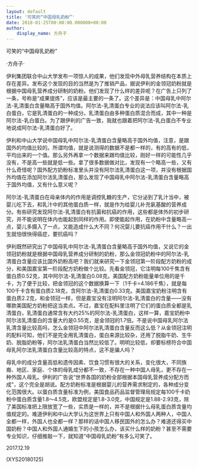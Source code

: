 ```yaml
---
layout: default
title: '可笑的“中国母乳奶粉”'
date: 2018-01-25T00:00:00.000000+08:00
author:
    display_name: 方舟子
---
```


可笑的“中国母乳奶粉”

·方舟子·

伊利集团联合中山大学发布一项惊人的成果，他们发现中外母乳营养结构在本质上存在差异。发布这个发现的目的当然是为了推销产品，据说伊利的金领冠奶粉就是根据中国母乳营养成分研制的奶粉。他们发现了什么样的差异呢？在广告上只列了一条，号称是“成果提炼”，应该是最主要的一条了。这个差异是：中国母乳中阿尔法-乳清蛋白含量略高于国外均值。阿尔法-乳清蛋白专业的说法应该叫阿尔法-乳白蛋白，它是乳清蛋白的一种成分。乳清蛋白由多种蛋白质混合而成，其中一种是阿尔法-乳白蛋白。为了跟伊利的广告一致，我就也跟着把阿尔法-乳白蛋白不专业地说成阿尔法-乳清蛋白好了。

伊利和中山大学说中国母乳中阿尔法-乳清蛋白含量略高于国外均值，注意，是跟国外的均值比较的。所谓均值，就是说测得的数据不是都一样的，有的高有的低，平均出来的一个值。那么另外再拿一个数据来跟均值比较，刚好一样的可能性几乎没有，不是高一些就是低一些。拿了很多数据做对比，发现有一个略高一些，又有什么奇怪呢？国外配方奶粉标准里头并没有阿尔法乳清蛋白这一项，并没有根据国外均值在添加阿尔法乳清蛋白，那么发现了中国母乳中阿尔法-乳清蛋白含量略高于国外均值，又有什么意义呢？

阿尔法-乳清蛋白在母亲体内的作用是调控乳糖的生产，它分泌到了乳汁当中，被婴儿吃下去，和乳汁中的其他蛋白质一样，就是作为给婴儿补充氨基酸的营养成分。有些研究发现阿尔法-乳清蛋白有抗菌和抗癌的作用，这些都是体外的初步研究，并不能说明在体内也能起到同样的作用。即使能起作用，在奶粉中含量略高一点，婴儿多摄入了一点，又能造成什么大不同？何况婴儿要抗癌作用干什么？一出生就怕很快得癌症，要抗癌吗？

伊利既然研究出了中国母乳中阿尔法-乳清蛋白含量略高于国外均值，又说它的金领冠奶粉就是根据中国母乳营养成分研制的奶粉，那么金领冠奶粉中的阿尔法-乳清蛋白含量应该比国外奶粉高吧？我们就来研究一下金领冠第一阶段配方奶粉的成分，和美国嘉宝第一阶段配方奶粉做个比较。先看金领冠，它注明每100千焦含有蛋白质0.52克，其中阿尔法-乳清蛋白0.08克。美国配方奶粉能量单位用的是千卡，为了便于比较，把金领冠的这个数据换算一下（1千卡=4.186千焦），就是每100千卡含有蛋白质2.18克，含阿尔法-乳清蛋白0.33克。美国嘉宝奶粉注明含有蛋白质2.2克，和金领冠一样，但是嘉宝没有注明阿尔法-乳清蛋白的含量——没有哪款美国配方奶粉把这当卖点。不过，嘉宝在配料里注明了它们的蛋白质全都是乳清蛋白，乳清蛋白通常含有大约25%的阿尔法-乳清蛋白，这样一算，嘉宝奶粉中阿尔法乳清蛋白的含量大约是0.55克，是金领冠的1.7倍。不是说中国母乳阿尔法乳清含量比较高吗，怎么金领冠中阿尔法乳清蛋白含量反而这么低？从金领冠注明的配料可知，他们不是完全用乳清蛋白，蛋白来源比较杂，还用了脱脂牛奶、生牛奶、脱脂奶粉等，阿尔法乳清蛋白当然比较低了。明明比较低，却要标榜符合中国母乳阿尔法乳清蛋白含量比较高的特点，这不是骗人吗？

母乳中的成分含量高低和遗传因素、饮食习惯有很大的关系，变化很大，不同族裔、地区、家庭、个体的母乳成分都不一致，不存在一种中国人母乳，更不存在一种外国人母乳。伊利的广告说“世界各国的奶粉全部根据本国母乳营养成分配方而成”，这个完全是胡说。配方奶粉标准是根据婴儿的营养需求制定的，各种成分变化范围很大。以蛋白质含量标准为例，美国食品药品监督管理局规定每100千卡奶粉中蛋白质含量1.8～4.5克，欧盟规定是1.8-3.0克，中国规定是1.88-2.93克，除了美国标准把上限放宽了一些，实质是一样的，并不是根据什么母乳蛋白质含量均值规定的。难道伊利和中山大学认为这世界上只有中国人和外国人两种人，中国人全都一样，外国人也全都一样？那样的话中国人移民国外的怎么办？难道还得买中国奶粉？中国人和外国人通婚生下的小孩怎么办，该买什么样的奶粉？甚至不需要专业知识，仔细推敲一下，就知道“中国母乳奶粉”有多么可笑了。

2017.12.19

(XYS20180125)

